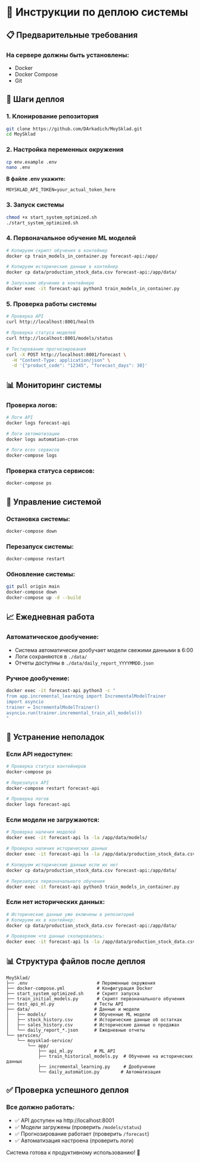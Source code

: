 # 🚀 Инструкции по деплою системы

## 📋 Предварительные требования

### **На сервере должны быть установлены:**
- Docker
- Docker Compose
- Git

## 🔄 Шаги деплоя

### **1. Клонирование репозитория**
```bash
git clone https://github.com/DArkadich/MoySklad.git
cd MoySklad
```

### **2. Настройка переменных окружения**
```bash
cp env.example .env
nano .env
```

**В файле .env укажите:**
```env
MOYSKLAD_API_TOKEN=your_actual_token_here
```

### **3. Запуск системы**
```bash
chmod +x start_system_optimized.sh
./start_system_optimized.sh
```

### **4. Первоначальное обучение ML моделей**
```bash
# Копируем скрипт обучения в контейнер
docker cp train_models_in_container.py forecast-api:/app/

# Копируем исторические данные в контейнер
docker cp data/production_stock_data.csv forecast-api:/app/data/

# Запускаем обучение в контейнере
docker exec -it forecast-api python3 train_models_in_container.py
```

### **5. Проверка работы системы**
```bash
# Проверка API
curl http://localhost:8001/health

# Проверка статуса моделей
curl http://localhost:8001/models/status

# Тестирование прогнозирования
curl -X POST http://localhost:8001/forecast \
  -H "Content-Type: application/json" \
  -d '{"product_code": "12345", "forecast_days": 30}'
```

## 📊 Мониторинг системы

### **Проверка логов:**
```bash
# Логи API
docker logs forecast-api

# Логи автоматизации
docker logs automation-cron

# Логи всех сервисов
docker-compose logs
```

### **Проверка статуса сервисов:**
```bash
docker-compose ps
```

## 🔧 Управление системой

### **Остановка системы:**
```bash
docker-compose down
```

### **Перезапуск системы:**
```bash
docker-compose restart
```

### **Обновление системы:**
```bash
git pull origin main
docker-compose down
docker-compose up -d --build
```

## 📈 Ежедневная работа

### **Автоматическое дообучение:**
- Система автоматически дообучает модели свежими данными в 6:00
- Логи сохраняются в `./data/`
- Отчеты доступны в `./data/daily_report_YYYYMMDD.json`

### **Ручное дообучение:**
```bash
docker exec -it forecast-api python3 -c "
from app.incremental_learning import IncrementalModelTrainer
import asyncio
trainer = IncrementalModelTrainer()
asyncio.run(trainer.incremental_train_all_models())
"
```

## 🐛 Устранение неполадок

### **Если API недоступен:**
```bash
# Проверка статуса контейнеров
docker-compose ps

# Перезапуск API
docker-compose restart forecast-api

# Проверка логов
docker logs forecast-api
```

### **Если модели не загружаются:**
```bash
# Проверка наличия моделей
docker exec -it forecast-api ls -la /app/data/models/

# Проверка наличия исторических данных
docker exec -it forecast-api ls -la /app/data/production_stock_data.csv

# Копируем исторические данные если их нет
docker cp data/production_stock_data.csv forecast-api:/app/data/

# Перезапуск первоначального обучения
docker exec -it forecast-api python3 train_models_in_container.py
```

### **Если нет исторических данных:**
```bash
# Исторические данные уже включены в репозиторий
# Копируем их в контейнер:
docker cp data/production_stock_data.csv forecast-api:/app/data/

# Проверяем что данные скопировались:
docker exec -it forecast-api ls -la /app/data/production_stock_data.csv
```

## 📊 Структура файлов после деплоя

```
MoySklad/
├── .env                          # Переменные окружения
├── docker-compose.yml            # Конфигурация Docker
├── start_system_optimized.sh     # Скрипт запуска
├── train_initial_models.py       # Скрипт первоначального обучения
├── test_api_ml.py               # Тесты API
├── data/                        # Данные и модели
│   ├── models/                  # Обученные ML модели
│   ├── stock_history.csv        # Исторические данные об остатках
│   ├── sales_history.csv        # Исторические данные о продажах
│   └── daily_report_*.json      # Ежедневные отчеты
└── services/
    └── moysklad-service/
        └── app/
            ├── api_ml.py        # ML API
            ├── train_historical_models.py  # Обучение на исторических данных
            ├── incremental_learning.py     # Дообучение
            └── daily_automation.py        # Автоматизация
```

## ✅ Проверка успешного деплоя

### **Все должно работать:**
- ✅ API доступен на http://localhost:8001
- ✅ Модели загружены (проверить `/models/status`)
- ✅ Прогнозирование работает (проверить `/forecast`)
- ✅ Автоматизация настроена (проверить логи)

Система готова к продуктивному использованию! 🎯 